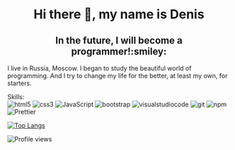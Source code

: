 <h1 align="center">Hi there 👋, my name is Denis</h1>
<h2 align="center">In the future, I will become a programmer!:smiley:</h2>

I live in Russia, Moscow. I began to study the beautiful world of programming. And I try to change my life for the better, at least my own, for starters.

Skills:\
<img alt="html5" src="https://img.shields.io/badge/-HTML5-E34F26?style=flat-square&logo=html5&logoColor=white" />
<img alt="css3" src="https://img.shields.io/badge/-CSS3-007ACC?style=flat-square&logo=css3&logoColor=white" />
<img alt="JavaScript" src="https://img.shields.io/badge/-JavaScript-F7DF1E?style=flat-square&logo=javascript&logoColor=white" />
<img alt="bootstrap" src="https://img.shields.io/badge/-Bootstrap-764ABC?style=flat-square&logo=bootstrap&logoColor=white" />
 <img alt="visualstudiocode" src="https://img.shields.io/badge/-VSCode-1a73e8?style=flat-square&logo=visual-studio-code&logoColor=white" />
<img alt="git" src="https://img.shields.io/badge/-Git-F05032?style=flat-square&logo=git&logoColor=white" />
<img alt="npm" src="https://img.shields.io/badge/-NPM-CB3837?style=flat-square&logo=npm&logoColor=white" />
<img alt="Prettier" src="https://img.shields.io/badge/-Prettier-F7B93E?style=flat-square&logo=prettier&logoColor=white" />

[![Top Langs](https://github-readme-stats.vercel.app/api/top-langs/?username=osmosx)](https://github.com/anuraghazra/github-readme-stats)

![Profile views](https://gpvc.arturio.dev/osmosx)  
